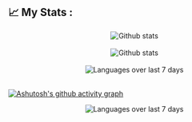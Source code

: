 <!---![Ayush Jaipuriar, Software Engineer at HighRadius](https://pimp-my-readme.webapp.io/pimp-my-readme/wavy- banner?subtitle=Associate%20Software%20Engineer%20at%20HighRadius&title=Ayush%20Jaipuriar)
--->


## 📈 My Stats :
<div align='center'>
    <img src='https://github-readme-stats.vercel.app/api?username=ayush-jaipuriar&show_icons=true&count_private=true&hide_border=false&theme=aura&hide_rank=true&text_bold=true' alt='Github stats' align='center' />   

</div>
<br />

<div align='center'>
    <img src='https://github-readme-streak-stats.herokuapp.com/?user=ayush-jaipuriar&hide_rank=true&theme=aura' alt='Github stats' align='center' />
</div>
<br />

<div align='center'>
    <img src='https://github-readme-stats.vercel.app/api/wakatime?username=ayushJaipuriar&theme=aura&text_bold=true' alt='Languages over last 7 days ' align='center' />
</div>
<br />

[![Ashutosh's github activity graph](https://github-readme-activity-graph.vercel.app/graph?username=ayush-jaipuriar)](https://github.com/ashutosh00710/github-readme-activity-graph)

<div align='center'>
    <img src='https://github-readme-stats.vercel.app/api/top-langs/?username=ayush-jaipuriar&layout=donut-vertical&theme=aura&text_bold=true' alt='Languages over last 7 days ' align='center' />
</div>
<br />


<!---
- 👋 Hi, I’m @ayush-jaipuriar
- 👀 I’m currently working as an Assosiate Software Engineer - I in Highradius.
- 🌱 I’m currently learning full stack web development.

ayush-jaipuriar/ayush-jaipuriar is a ✨ special ✨ repository because its `README.md` (this file) appears on your GitHub profile.
You can click the Preview link to take a look at your changes.
--->
